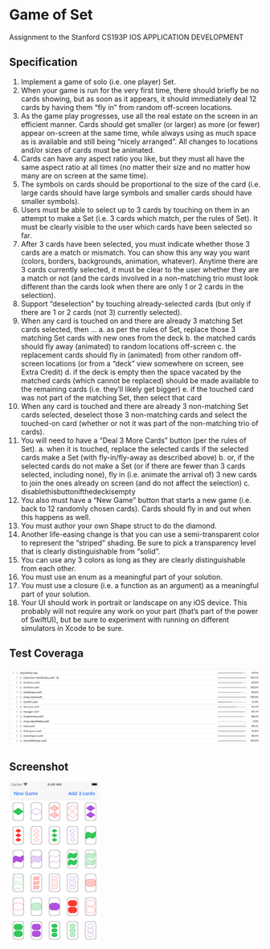 #  Game of Set
Assignment to the Stanford CS193P IOS APPLICATION DEVELOPMENT

## Specification

1. Implement a game of solo (i.e. one player) Set.
2. When your game is run for the very first time, there should briefly be no cards showing, but as soon as it appears, it should immediately deal 12 cards by having them “fly in” from random off-screen locations.
3. As the game play progresses, use all the real estate on the screen in an efficient manner. Cards should get smaller (or larger) as more (or fewer) appear on-screen at the same time, while always using as much space as is available and still being “nicely arranged”.  All changes to locations and/or sizes of cards must be animated.
4. Cards can have any aspect ratio you like, but they must all have the same aspect ratio at all times (no matter their size and no matter how many are on screen at the same time). 
5. The symbols on cards should be proportional to the size of the card (i.e. large cards should have large symbols and smaller cards should have smaller symbols).
6. Users must be able to select up to 3 cards by touching on them in an attempt to make a Set (i.e. 3 cards which match, per the rules of Set). It must be clearly visible to the user which cards have been selected so far.
7. After 3 cards have been selected, you must indicate whether those 3 cards are a match or mismatch. You can show this any way you want (colors, borders, backgrounds, animation, whatever). Anytime there are 3 cards currently selected, it must be clear to the user whether they are a match or not (and the cards involved in a non-matching trio must look different than the cards look when there are only 1 or 2 cards in the selection).
8. Support “deselection” by touching already-selected cards (but only if there are 1 or 2 cards (not 3) currently selected).
9. When any card is touched on and there are already 3 matching Set cards selected, then ...
a. as per the rules of Set, replace those 3 matching Set cards with new ones from the deck
b. the matched cards should fly away (animated) to random locations off-screen
c. the replacement cards should fly in (animated) from other random off-screen locations (or from a “deck” view somewhere on screen, see Extra Credit)
d. if the deck is empty then the space vacated by the matched cards (which cannot be replaced) should be made available to the remaining cards (i.e. they’ll likely get bigger)
e. if the touched card was not part of the matching Set, then select that card
10. When any card is touched and there are already 3 non-matching Set cards selected, deselect those 3 non-matching cards and select the touched-on card (whether or not it was part of the non-matching trio of cards).
11. You will need to have a “Deal 3 More Cards” button (per the rules of Set).
a. when it is touched, replace the selected cards if the selected cards make a Set (with fly-in/fly-away as described above)
b. or, if the selected cards do not make a Set (or if there are fewer than 3 cards selected, including none), fly in (i.e. animate the arrival of) 3 new cards to join the ones already on screen (and do not affect the selection)
c. disablethisbuttonifthedeckisempty
12. You also must have a “New Game” button that starts a new game (i.e. back to 12 randomly chosen cards). Cards should fly in and out when this happens as well.
13. You must author your own Shape struct to do the diamond.
14. Another life-easing change is that you can use a semi-transparent color to represent the “striped” shading. Be sure to pick a transparency level that is clearly distinguishable from “solid”.
15. You can use any 3 colors as long as they are clearly distinguishable from each other.
16. You must use an enum as a meaningful part of your solution.
17. You must use a closure (i.e. a function as an argument) as a meaningful part of your solution.
18. Your UI should work in portrait or landscape on any iOS device. This probably will not require any work on your part (that’s part of the power of SwiftUI), but be sure to experiment with running on different simulators in Xcode to be sure.

## Test Coveraga
![link](GameOfSetCoverage.png)

## Screenshot
![link](GameOfSetScreenShot.png)

